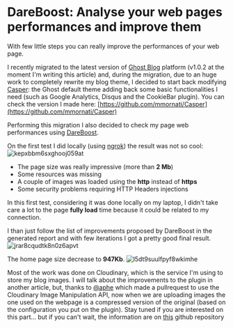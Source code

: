 # DareBoost: Analyse your web pages performances and improve them

With few little steps you can really improve the performances of your web page. 

I recently migrated to the latest version of [Ghost Blog](https://ghost.org) platform (v1.0.2 at the moment I'm writing this article) and, during the migration, due to an huge work to completely rewrite my blog theme, I decided to start back modifying [Casper](https://github.com/TryGhost/Casper): the Ghost default theme adding back some basic functionalities I need (such as Google Analytics, Disqus and the CookieBar plugin). You can check the version I made here: [https://github.com/mmornati/Casper](https://github.com/mmornati/Casper)

Performing this migration I also decided to check my page web performances using [DareBoost](https://www.dareboost.com).

On the first test I did locally (using [ngrok](https://ngrok.com/)) the result was not so cool:
![kepxbbm6sxghooj059at](https://res.cloudinary.com/blog-mornati-net/image/upload/q_auto:good/kepxbbm6sxghooj059at.png)

* The page size was really impressive (more than **2 Mb**)
* Some resources was missing
* A couple of images was loaded using the **http** instead of **https**
* Some security problems requiring HTTP Headers injections

In this first test, considering it was done locally on my laptop, I didn't take care a lot to the page **fully load** time because it could be related to my connection.

I than just follow the list of improvements proposed by DareBoost in the generated report and with few iterations I got a pretty good final result.
![jrar8cqudtk8n0z6apvt](https://res.cloudinary.com/blog-mornati-net/image/upload/q_auto:good/jrar8cqudtk8n0z6apvt.png)

The home page size decrease to **947Kb**.
![l5dt9suulfpyf8wkimhe](https://res.cloudinary.com/blog-mornati-net/image/upload/q_auto:good/l5dt9suulfpyf8wkimhe.png)

Most of the work was done on Cloudinary, which is the service I'm using to store my blog images.
I will talk about the improvements to the plugin in another article, but, thanks to [@aphe](https://github.com/aphe) which made a pullrequest to use the Cloudinary Image Manipulation API, now when we are uploading images the one used on the webpage is a compressed version of the original (based on the configuration you put on the plugin). Stay tuned if you are interested on this part... but if you can't wait, the information are on [this](https://github.com/mmornati/ghost-cloudinary-store/tree/update_ghost_1.0.0) github repository
